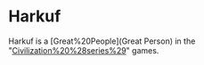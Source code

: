 # Harkuf

Harkuf is a [Great%20People](Great Person) in the "[Civilization%20%28series%29](Civilization)" games.